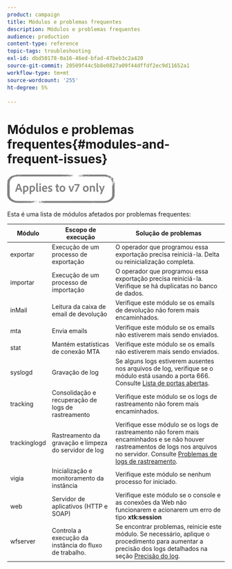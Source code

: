 ```yaml
---
product: campaign
title: Módulos e problemas frequentes
description: Módulos e problemas frequentes
audience: production
content-type: reference
topic-tags: troubleshooting
exl-id: dbd50178-0a16-46ed-bfad-47beb3c2a420
source-git-commit: 20509f44c5b8e0827a09f44dffdf2ec9d11652a1
workflow-type: tm+mt
source-wordcount: '255'
ht-degree: 5%

---
```


# Módulos e problemas frequentes{#modules-and-frequent-issues}

![](../../assets/v7-only.svg)

Esta é uma lista de módulos afetados por problemas frequentes:

<table> 
 <thead> 
  <tr> 
   <th> Módulo </th> 
   <th> Escopo de execução </th> 
   <th> Solução de problemas </th> 
  </tr> 
 </thead> 
 <tbody> 
  <tr> 
   <td> exportar </td> 
   <td> Execução de um processo de exportação<br /> </td> 
   <td> O operador que programou essa exportação precisa reiniciá-la. Delta ou reinicialização completa.<br /> </td> 
  </tr> 
  <tr> 
   <td> importar </td> 
   <td> Execução de um processo de importação<br /> </td> 
   <td> O operador que programou essa exportação precisa reiniciá-la. Verifique se há duplicatas no banco de dados.<br /> </td> 
  </tr> 
  <tr> 
   <td> inMail </td> 
   <td> Leitura da caixa de email de devolução<br /> </td> 
   <td> Verifique este módulo se os emails de devolução não forem mais encaminhados.<br /> </td> 
  </tr> 
  <tr> 
   <td> mta </td> 
   <td> Envia emails<br /> </td> 
   <td> Verifique este módulo se os emails não estiverem mais sendo enviados.<br /> </td> 
  </tr> 
  <tr> 
   <td> stat </td> 
   <td> Mantém estatísticas de conexão MTA<br /> </td> 
   <td> Verifique este módulo se os emails não estiverem mais sendo enviados.<br /> </td> 
  </tr> 
  <tr> 
   <td> syslogd </td> 
   <td> Gravação de log<br /> </td> 
   <td> Se alguns logs estiverem ausentes nos arquivos de log, verifique se o módulo está usando a porta 666. Consulte <a href="../../production/using/general-architecture.md#list-of-open-ports" target="_blank">Lista de portas abertas</a>.<br /> </td> 
  </tr> 
  <tr> 
   <td> tracking </td> 
   <td> Consolidação e recuperação de logs de rastreamento<br /> </td> 
   <td> Verifique este módulo se os logs de rastreamento não forem mais encaminhados.<br /> </td> 
  </tr> 
  <tr> 
   <td> trackinglogd </td> 
   <td> Rastreamento da gravação e limpeza do servidor de log<br /> </td> 
   <td> Verifique esse módulo se os logs de rastreamento não forem mais encaminhados e se não houver rastreamentos de logs nos arquivos no servidor. Consulte <a href="../../production/using/tracking-logs-issues.md" target="_blank">Problemas de logs de rastreamento</a>.<br /> </td> 
  </tr> 
  <tr> 
   <td> vigia </td> 
   <td> Inicialização e monitoramento da instância<br /> </td> 
   <td> Verifique este módulo se nenhum processo for iniciado.<br /> </td> 
  </tr> 
  <tr> 
   <td> web </td> 
   <td> Servidor de aplicativos (HTTP e SOAP)<br /> </td> 
   <td> Verifique este módulo se o console e as conexões da Web não funcionarem e acionarem um erro de tipo <strong>xtk:session</strong><br /> </td> 
  </tr> 
  <tr> 
   <td> wfserver </td> 
   <td> Controla a execução da instância do fluxo de trabalho.<br /> </td> 
   <td> Se encontrar problemas, reinicie este módulo. Se necessário, aplique o procedimento para aumentar a precisão dos logs detalhados na seção <a href="../../production/using/log-precision.md" target="_blank">Precisão do log</a>.<br /> </td> 
  </tr> 
 </tbody> 
</table>
